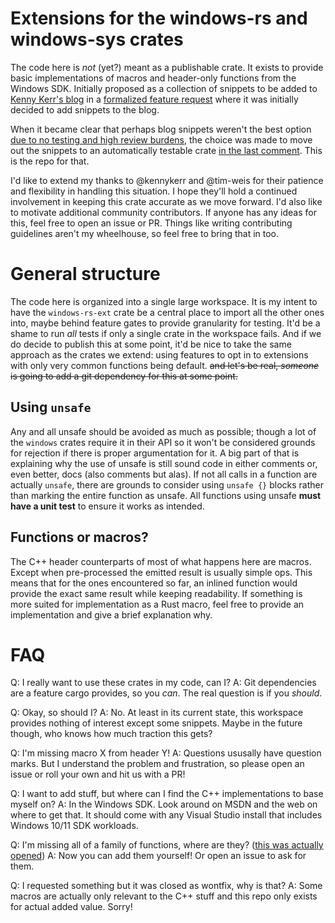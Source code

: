 # Extensions for the windows-rs and windows-sys crates

The code here is _not_ (yet?) meant as a publishable crate. It exists to provide basic implementations of macros and header-only functions from the Windows SDK. Initially proposed as a collection of snippets to be added to [Kenny Kerr's blog](https://github.com/kennykerr/blog) in a [formalized feature request](https://github.com/microsoft/windows-rs/issues/2798) where it was initially decided to add snippets to the blog.

When it became clear that perhaps blog snippets weren't the best option [due to no testing and high review burdens](https://github.com/kennykerr/blog/pull/3), the choice was made to move out the snippets to an automatically testable crate [in the last comment](https://github.com/kennykerr/blog/pull/3#issuecomment-1900045764). This is the repo for that.

I'd like to extend my thanks to @kennykerr and @tim-weis for their patience and flexibility in handling this situation. I hope they'll hold a continued involvement in keeping this crate accurate as we move forward. I'd also like to motivate additional community contributors. If anyone has any ideas for this, feel free to open an issue or PR. Things like writing contributing guidelines aren't my wheelhouse, so feel free to bring that in too.

# General structure

The code here is organized into a single large workspace. It is my intent to have the `windows-rs-ext` crate be a central place to import all the other ones into, maybe behind feature gates to provide granularity for testing. It'd be a shame to run _all_ tests if only a single crate in the workspace fails. And if we do decide to publish this at some point, it'd be nice to take the same approach as the crates we extend: using features to opt in to extensions with only very common functions being default. ~~and let's be real, _someone_ is going to add a git dependency for this at some point.~~

## Using `unsafe`

Any and all unsafe should be avoided as much as possible; though a lot of the `windows` crates require it in their API so it won't be considered grounds for rejection if there is proper argumentation for it. A big part of that is explaining why the use of unsafe is still sound code in either comments or, even better, docs (also comments but alas). If not all calls in a function are actually `unsafe`, there are grounds to consider using `unsafe {}` blocks rather than marking the entire function as unsafe. All functions using unsafe **must have a unit test** to ensure it works as intended.

## Functions or macros?

The C++ header counterparts of most of what happens here are macros. Except when pre-processed the emitted result is usually simple ops. This means that for the ones encountered so far, an inlined function would provide the exact same result while keeping readability. If something is more suited for implementation as a Rust macro, feel free to provide an implementation and give a brief explanation why.

# FAQ

Q: I really want to use these crates in my code, can I?
A: Git dependencies are a feature cargo provides, so you _can_. The real question is if you _should_.

Q: Okay, so should I?
A: No. At least in its current state, this workspace provides nothing of interest except some snippets. Maybe in the future though, who knows how much traction this gets?

Q: I'm missing macro X from header Y!
A: Questions ususally have question marks. But I understand the problem and frustration, so please open an issue or roll your own and hit us with a PR!

Q: I want to add stuff, but where can I find the C++ implementations to base myself on?
A: In the Windows SDK. Look around on MSDN and the web on where to get that. It should come with any Visual Studio install that includes Windows 10/11 SDK workloads.

Q: I'm missing all of a family of functions, where are they? ([this was actually opened](https://github.com/microsoft/windows-rs/issues/1572))
A: Now you can add them yourself! Or open an issue to ask for them.

Q: I requested something but it was closed as wontfix, why is that?
A: Some macros are actually only relevant to the C++ stuff and this repo only exists for actual added value. Sorry!
